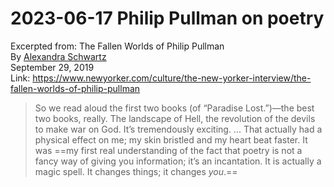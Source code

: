 # 2023-06-17 Philip Pullman on poetry  

Excerpted from: The Fallen Worlds of Philip Pullman    
By [Alexandra Schwartz](https://www.newyorker.com/contributors/alexandra-schwartz)  
September 29, 2019  
Link: <https://www.newyorker.com/culture/the-new-yorker-interview/the-fallen-worlds-of-philip-pullman>  


> So we read aloud the first two books (of “Paradise Lost.”)—the best two books, really. The landscape of Hell, the revolution of the devils to make war on God. It’s tremendously exciting. ...
> That actually had a physical effect on me; my skin bristled and my heart beat faster. It was ==my first real understanding of the fact that poetry is not a fancy way of giving you information; it’s an incantation. It is actually a magic spell. It changes things; it changes _you_.==
